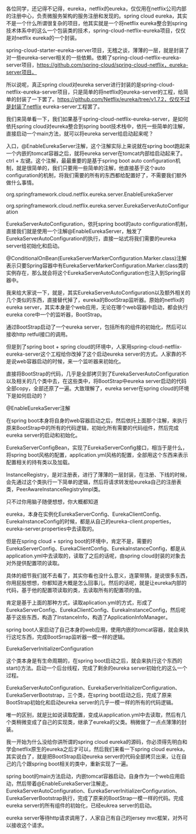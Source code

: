 各位同学，还记得不记得，eureka，netflix的eureka，仅仅用在netflix公司内部的注册中心，负责微服务架构的服务注册和发现的。spring cloud eureka，其实不是一个什么所谓很复杂的项目，他其实就是一个将netflix eureka整合到spring技术体系中的这么一个包装类的技术，spring-cloud-netflix-eureka项目，仅仅是对netflix eureka的一个封装。

 

spring-cloud-starter-eureka-server项目，无稽之谈，薄薄的一层，就是封装了对一些eureka-server相关的一些依赖。依赖了spring-cloud-netflix-eureka-server项目，https://github.com/spring-cloud/spring-cloud-netflix，eureka-server项目。

 

所以说呢，真正spring cloud对eureka server进行封装的是spring-cloud-netflix-eureka-server项目，只是简单的将netflix的eureka-server的工程，给简单的封装了一下罢了。https://github.com/Netflix/eureka/tree/v1.7.2，仅仅不过是封装了netflix eureka-server工程罢了。

 

我们来简单看一下，我们如果基于spring-cloud-netflix-eureka-server，是如何依托spring cloud对eureka整合到spring boot技术栈中，依托一些简单的注解，直接启动一个main方法，就可以将eureka server给启动起来呢？

 

入口，@EnableEurekaServer注解，这个注解实际上来说就在spring boot跑起来一个内嵌的tomcat容器之后，就将eureka server在tomcat内部给启动起来了。ctrl + 左键。这个注解，最最重要的是基于spring boot auto configuration机制，就是很简单的，我们只要用一些简单的注解，他直接基于这个auto configuration的机制，将我们需要的所有的东西都给配置好了，不需要我们额外做什么事情。



org.springframework.cloud.netflix.eureka.server.EnableEurekaServer

org.springframework.cloud.netflix.eureka.server.EurekaServerAutoConfiguration



EurekaServerAutoConfiguration，依托spring boot的auto configuration机制，直接我们就是使用一个注解@EnableEurekaServer，触发了EurekaServerAutoConfiguration的执行，直接一站式将我们需要的eureka server给初始化和启动。



 @ConditionalOnBean(EurekaServerMarkerConfiguration.Marker.class)注解表示只要Spring容器中有EurekaServerMarkerConfiguration.Marker.class类的实例存在，那么就会将这个EurekaServerAutoConfiguration也注入到Spring容器中。


我来给大家说一下，就是，其实EurekaServerAutoConfiguration以及额外相关的几个类似的东西，直接替代掉了，eureka的BootStrap监听器。原始的netflix的eureka server，其实本身是个web应用，无论在哪个web容器中启动，都会执行eureka core中一个的监听器，BootStrap。

 

通过BootStrap启动了一个eureka server，包括所有的组件的初始化，然后可以接收http retful接口的调用。

 

但是到了spring boot + spring cloud的环境中，人家用spring-cloud-netflix-eureka-server这个工程给你改掉了这个启动eureka server的方式。人家靠的不是说web容器启动的时候，来一个监听器来初始化。

 

直接将BootStrap的代码，几乎是全部拷贝到了EurekaServerAutoConfiguration以及相关的几个类中去，在这些类中，将BootStrap中eureka server启动的代码全部copy，全部还原了一遍。大致理解了，eureka server在spring cloud的环境下是如何启动的？

 

@EnableEurekaServer注解

 

在spring boot本身将自身的web容器启动之后，然后依托上面那个注解，来执行原来BootStrap中的所有的代码逻辑，初始化所有需要的代码组件，然后完成eureka server的启动和初始化。

 

EurekaServerConfigBean，实现了EurekaServerConfig接口，相当于是什么，将spring boot风格的配置，application.yml风格的配置，全部用这个东西来表示配置相关的持有类以及加载。

 

InstanceRegistry，是对注册表，进行了薄薄的一层封装，在注册、下线的时候，会先通过这个类执行一下简单的逻辑，然后将请求转发给eureka自己的注册表类，PeerAwareInstanceRegistryImpl类。

 

只不过你用脑子随便想想，你大概都知道

 

eureka，本身在实例化EurekaServerConfig、EurekaClientConfig、EurekaInstanceConfig的时候，都是从自己的eureka-client.properties，eureka-server.properties中去读取的。

 

但是在spring cloud + spring boot的环境中，肯定不是，需要的EurekaServerConfig、EurekaClientConfig、EurekaInstanceConfig，都是从application.yml中去读取的，读取了之后的话呢，由spring cloud封装的对象去对外提供配置项的读取。

 

具体的细节我们就不去看了，其实你看也没什么意义，连蒙带猜，是说很多东西，你用屁股想想，你都知道大概是怎么回事儿。然后的话呢，就是让eureka内部的代码，基于他的配置项读取的类，去读取所有的配置项的值。

 

肯定是基于上面的那种方式，读取aplication.yml的方式，形成了EurekaServerConfig、EurekaClientConfig、EurekaInstanceConfig，然后呢基于这些东西，构造了InstanceInfo，构造了ApplicationInfoManager。

 

spring boot人家启动了自己本身的web应用，使用内嵌的tomcat容器，就会来执行这坨东西，完成BootSrrap监听器一模一样的逻辑。

 

EurekaServerInitializerConfiguration

 

这个类本身是有生命周期的，在spring boot启动之后，就会来执行这个东西的start()方法。启动一个后台线程，完成了剩余的eureka server初始化的这么一个过程。

 

EurekaServerAutoConfiguration、EurekaServerInitializerConfiguration、EurekaServerBootstrap，三个类，在spring boot启动之后，完成了原来BootStrap初始化和启动eureka server的几乎一模一样的所有的代码逻辑。

 

唯一的区别，就是比如说读取配置，变成从application.yml中去读取，然后有几个类稍微变成了自己的实现类，继承了eureka的父类。稍微做了一点点薄薄的封装。

 

我一开始为什么没给你讲所谓的spring cloud eureka的源码，你必须得先明白和学会netflix原生的eureka之后才可以，然后我们来看一下spring cloud eureka，其实说白了，就是把BootStrap启动eureka server的代码全部拷贝出来，让在自己的几个跟spring boot相关的类中，重新实现了一遍。

 

spring boot的main方法启动，内嵌tomcat容器启动，自身作为一个web应用启动，然后带着@EnableEurekaServer注解走。EurekaServerAutoConfiguration、EurekaServerInitializerConfiguration、EurekaServerBootstrap执行，完成了原来的BootStrap一模一样的代码。完成eureka server的所有组件的初始化，已经eukrea server的启动。

 

eureka server等待http请求调用了，人家自己有自己的jersey mvc框架，对外可以接收这个请求。

 

 

 